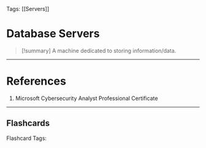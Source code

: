 Tags: [[Servers]]
# Database Servers

> [!summary] 
> A machine dedicated to storing information/data.

---
# References

1. Microsoft Cybersecurity Analyst Professional Certificate

___
## Flashcards

Flashcard Tags:
